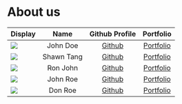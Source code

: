 # About us

Display |    Name    |             Github Profile              | Portfolio 
--------|:----------:|:---------------------------------------:|:---------:
![](https://via.placeholder.com/100.png?text=Photo) |  John Doe  |      [Github](https://github.com/)      | [Portfolio](docs/team/johndoe.md)
![](https://via.placeholder.com/100.png?text=Photo) | Shawn Tang | [Github](https://github.com/shawntangy) | [Portfolio](docs/team/shawntang.md)
![](https://via.placeholder.com/100.png?text=Photo) |  Ron John  |      [Github](https://github.com/)      | [Portfolio](docs/team/johndoe.md)
![](https://via.placeholder.com/100.png?text=Photo) |  John Roe  |      [Github](https://github.com/)      | [Portfolio](docs/team/johndoe.md)
![](https://via.placeholder.com/100.png?text=Photo) |  Don Roe   |      [Github](https://github.com/)      | [Portfolio](docs/team/johndoe.md)
